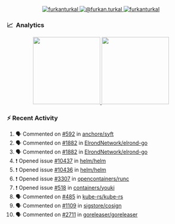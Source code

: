 <p align="center">
  <a href="https://linkedin.com/in/furkanturkal" target="blank">
    <img src="https://img.shields.io/badge/linkedin-%230077B5.svg?&style=for-the-badge&logo=linkedin&logoColor=white" alt="furkanturkal" />
  </a>
  <a href="https://medium.com/@furkan.turkal" target="blank">
    <img src="https://img.shields.io/badge/medium-%2312100E.svg?&style=for-the-badge&logo=medium&logoColor=white" alt="@furkan.turkal" />
  </a>
  <a href="https://twitter.com/furkanturkaI" target="blank">
    <img src="https://img.shields.io/badge/Twitter-1DA1F2?style=for-the-badge&logo=twitter&logoColor=white" alt="furkanturkaI" />
  </a>
</p>

### 📈 &nbsp;Analytics

<p align="center">
  <a href="https://github.com/bufgix">
    <img height="180em" src="https://github-readme-stats-eight-theta.vercel.app/api?username=Dentrax&show_icons=true&theme=algolia&include_all_commits=true&count_private=true&line_height=26"/>
    <img height="180em" src="https://github-readme-stats-eight-theta.vercel.app/api/top-langs/?username=Dentrax&layout=compact&langs_count=8&theme=algolia&line_height=26"/>
  </a>
</p>

### :zap: Recent Activity

<!--START_SECTION:activity-->
1. 🗣 Commented on [#592](https://github.com/anchore/syft/issues/592) in [anchore/syft](https://github.com/anchore/syft)
2. 🗣 Commented on [#1882](https://github.com/ElrondNetwork/elrond-go/issues/1882) in [ElrondNetwork/elrond-go](https://github.com/ElrondNetwork/elrond-go)
3. 🗣 Commented on [#1882](https://github.com/ElrondNetwork/elrond-go/issues/1882) in [ElrondNetwork/elrond-go](https://github.com/ElrondNetwork/elrond-go)
4. ❗️ Opened issue [#10437](https://github.com/helm/helm/issues/10437) in [helm/helm](https://github.com/helm/helm)
5. ❗️ Opened issue [#10436](https://github.com/helm/helm/issues/10436) in [helm/helm](https://github.com/helm/helm)
6. ❗️ Opened issue [#3307](https://github.com/opencontainers/runc/issues/3307) in [opencontainers/runc](https://github.com/opencontainers/runc)
7. ❗️ Opened issue [#518](https://github.com/containers/youki/issues/518) in [containers/youki](https://github.com/containers/youki)
8. 🗣 Commented on [#485](https://github.com/kube-rs/kube-rs/issues/485) in [kube-rs/kube-rs](https://github.com/kube-rs/kube-rs)
9. 🗣 Commented on [#1109](https://github.com/sigstore/cosign/issues/1109) in [sigstore/cosign](https://github.com/sigstore/cosign)
10. 🗣 Commented on [#2711](https://github.com/goreleaser/goreleaser/issues/2711) in [goreleaser/goreleaser](https://github.com/goreleaser/goreleaser)
<!--END_SECTION:activity-->
